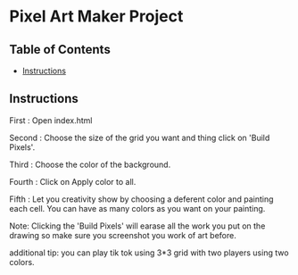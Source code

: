 # Pixel Art Maker Project

## Table of Contents

* [Instructions](#instructions)


## Instructions
First : Open index.html

Second : Choose the size of the grid you want and thing click on 'Build Pixels'.

Third : Choose the color of the background.

Fourth : Click on Apply color to all.

Fifth : Let you creativity show by choosing a deferent color and painting each cell. 
You can have as many colors as you want on your painting.

Note: Clicking the 'Build Pixels' will earase all the work you put on the drawing so make sure you screenshot you work of art before. 

additional tip: you can play tik tok using 3*3 grid with two players using two colors.
